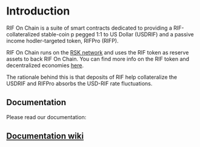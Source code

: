 # Introduction

RIF On Chain is a suite of smart contracts dedicated to providing a RIF-collateralized stable-coin p pegged 1:1 to US Dollar (USDRIF) and a passive income hodler-targeted token, RIFPro (RIFP).

RIF On Chain runs on the [RSK network](https://www.rsk.co/) and uses the RIF token as reserve assets to back RIF On Chain. You can find more info on the RIF token and decentralized economies [here](https://www.rifos.org/).

The rationale behind this is that deposits of RIF help collateralize the USDRIF and RIFPro absorbs the USD-RIF rate fluctuations.

## Documentation

Please read our documentation: 

## [Documentation wiki](https://docs.moneyonchain.com/rdoc-contract/)
